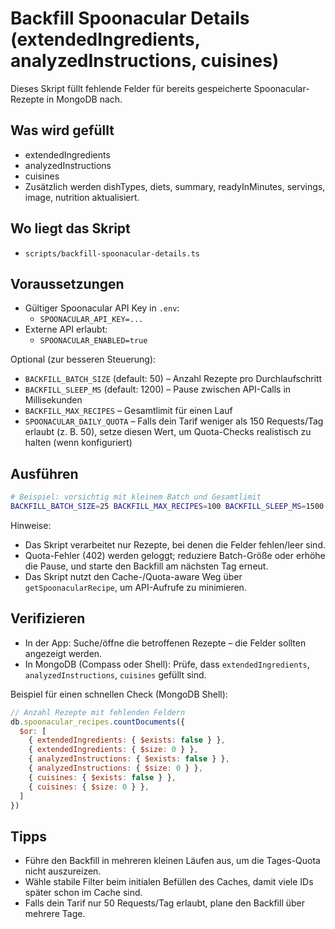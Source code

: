 # Backfill Spoonacular Details (extendedIngredients, analyzedInstructions, cuisines)

Dieses Skript füllt fehlende Felder für bereits gespeicherte Spoonacular-Rezepte in MongoDB nach.

## Was wird gefüllt
- extendedIngredients
- analyzedInstructions
- cuisines
- Zusätzlich werden dishTypes, diets, summary, readyInMinutes, servings, image, nutrition aktualisiert.

## Wo liegt das Skript
- `scripts/backfill-spoonacular-details.ts`

## Voraussetzungen
- Gültiger Spoonacular API Key in `.env`:
  - `SPOONACULAR_API_KEY=...`
- Externe API erlaubt:
  - `SPOONACULAR_ENABLED=true`

Optional (zur besseren Steuerung):
- `BACKFILL_BATCH_SIZE` (default: 50) – Anzahl Rezepte pro Durchlaufschritt
- `BACKFILL_SLEEP_MS` (default: 1200) – Pause zwischen API-Calls in Millisekunden
- `BACKFILL_MAX_RECIPES` – Gesamtlimit für einen Lauf
- `SPOONACULAR_DAILY_QUOTA` – Falls dein Tarif weniger als 150 Requests/Tag erlaubt (z. B. 50), setze diesen Wert, um Quota-Checks realistisch zu halten (wenn konfiguriert)

## Ausführen

```bash
# Beispiel: vorsichtig mit kleinem Batch und Gesamtlimit
BACKFILL_BATCH_SIZE=25 BACKFILL_MAX_RECIPES=100 BACKFILL_SLEEP_MS=1500 bun run backfill:spoonacular
```

Hinweise:
- Das Skript verarbeitet nur Rezepte, bei denen die Felder fehlen/leer sind.
- Quota-Fehler (402) werden geloggt; reduziere Batch-Größe oder erhöhe die Pause, und starte den Backfill am nächsten Tag erneut.
- Das Skript nutzt den Cache-/Quota-aware Weg über `getSpoonacularRecipe`, um API-Aufrufe zu minimieren.

## Verifizieren
- In der App: Suche/öffne die betroffenen Rezepte – die Felder sollten angezeigt werden.
- In MongoDB (Compass oder Shell): Prüfe, dass `extendedIngredients`, `analyzedInstructions`, `cuisines` gefüllt sind.

Beispiel für einen schnellen Check (MongoDB Shell):
```js
// Anzahl Rezepte mit fehlenden Feldern
db.spoonacular_recipes.countDocuments({
  $or: [
    { extendedIngredients: { $exists: false } },
    { extendedIngredients: { $size: 0 } },
    { analyzedInstructions: { $exists: false } },
    { analyzedInstructions: { $size: 0 } },
    { cuisines: { $exists: false } },
    { cuisines: { $size: 0 } },
  ]
})
```

## Tipps
- Führe den Backfill in mehreren kleinen Läufen aus, um die Tages-Quota nicht auszureizen.
- Wähle stabile Filter beim initialen Befüllen des Caches, damit viele IDs später schon im Cache sind.
- Falls dein Tarif nur 50 Requests/Tag erlaubt, plane den Backfill über mehrere Tage.
